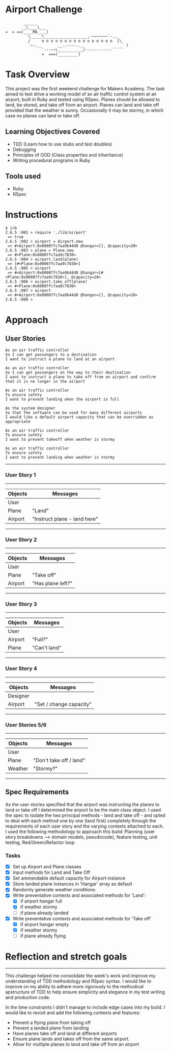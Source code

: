 Airport Challenge
=================

```
        ______
        _\____\___
=  = ==(____MA____)
          \_____\___________________,-~~~~~~~`-.._
          /     o o o o o o o o o o o o o o o o  |\_
          `~-.__       __..----..__                  )
                `---~~\___________/------------`````
                =  ===(_________)

```

# Task Overview
This project was the first weekend challenge for Makers Academy. The task aimed to test drive a working model of an air traffic control system at an airport, built in Ruby and tested using RSpec. Planes should be allowed to land, be stored, and take off from an airport. Planes can land and take off provided that the weather is sunny. Occasionally it may be stormy, in which case no planes can land or take off.


## Learning Objectives Covered
* TDD (Learn how to use stubs and test doubles)
* Debugging
* Principles of OOD (Class properties and inheritance)
* Writing procedural programs in Ruby


## Tools used
* Ruby
* RSpec


# Instructions
```
$ irb
2.6.5 :001 > require './lib/airport'
 => true
2.6.5 :002 > airport = Airport.new
 => #<Airport:0x00007fc7aa9b44d8 @hangar=[], @capacity=20>
2.6.5 :003 > plane = Plane.new
 => #<Plane:0x00007fc7aa9c7830>
2.6.5 :004 > airport.land(plane)
 => [#<Plane:0x00007fc7aa9c7830>]
2.6.5 :005 > airport
 => #<Airport:0x00007fc7aa9b44d8 @hangar=[#<Plane:0x00007fc7aa9c7830>], @capacity=20>
2.6.5 :006 > airport.take_off(plane)
 => #<Plane:0x00007fc7aa9c7830>
2.6.5 :007 > airport
 => #<Airport:0x00007fc7aa9b44d8 @hangar=[], @capacity=20>
2.6.5 :008 >
```

# Approach

## User Stories
```
As an air traffic controller 
So I can get passengers to a destination 
I want to instruct a plane to land at an airport

As an air traffic controller 
So I can get passengers on the way to their destination 
I want to instruct a plane to take off from an airport and confirm that it is no longer in the airport

As an air traffic controller 
To ensure safety 
I want to prevent landing when the airport is full 

As the system designer
So that the software can be used for many different airports
I would like a default airport capacity that can be overridden as appropriate

As an air traffic controller 
To ensure safety 
I want to prevent takeoff when weather is stormy 

As an air traffic controller 
To ensure safety 
I want to prevent landing when weather is stormy
```
----  
### User Story 1
----
Objects | Messages
------- | --------
User    | 
Plane   | "Land"
Airport | "Instruct plane - land here"
 ----  
 
### User Story 2
----
Objects | Messages
------- | --------
User    | 
Plane   | "Take off"
Airport | "Has plane left?"
 ----  
 
### User Story 3
----
Objects | Messages
------- | --------
User    | 
Airport | "Full?"
Plane   | "Can't land"
 ----  
 
### User Story 4
----
Objects  | Messages
-------- | --------
Designer | 
Airport  | "Set / change capacity"
 ----  
 
### User Stories 5/6
----
Objects | Messages
------- | --------
User    | 
Plane   | "Don't take off / land"
Weather | "Stormy?"
 ----
 
## Spec Requirements

As the user stories specified that the airport was instructing the planes to land or take off I determined the airport to be the main class object. I used the spec to isolate the two principal methods - land and take off - and opted to deal with each method one by one (land first) completely through the requirements of each user story and the varying contexts attached to each. I used the following methodology to approach this build: Planning (user story breakdowns --> domain models, pseudocode), feature testing, unit testing, Red/Green/Refactor loop.

### Tasks
- [x] Set up Airport and Plane classes
- [x] Input methods for Land and Take Off
- [x] Set ammendable default capacity for Airport instance
- [x] Store landed plane instances in 'Hangar' array as default 
- [x] Randomly generate weather conditions
- [x] Write preventative contexts and associated methods for 'Land':
    - [x] if airport hangar full
    - [x] if weather stormy
    - [ ]  if plane already landed
- [x] Write preventative contexts and associated methods for 'Take off'
    - [x] if airport hangar empty
    - [x] if weather stormy
    - [ ]  if plane already flying

# Reflection and stretch goals
-----
This challenge helped me consolidate the week's work and improve my understanding of TDD methodology and RSpec syntax. I would like to improve on my ability to adhere more rigorously to the methodical apstructure of TDD to help ensure simplicity and elegance in my test writing and production code. 

In the time constraints I didn't manage to include edge cases into my build. I would like to revisit and add the following contexts and features:
* Prevent a flying plane from taking off
* Prevent a landed plane from landing
* Have planes take off and land at different airports
* Ensure plane lands and takes off from the same airport.
* Allow for multiple planes to land and take off from an airport
